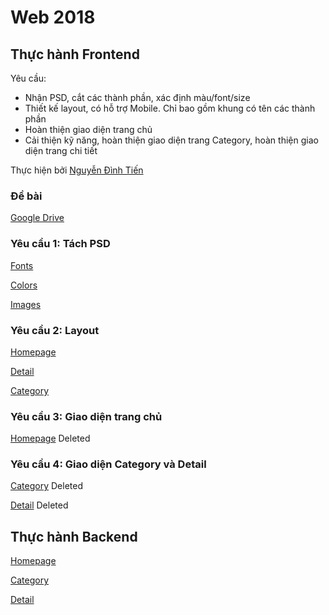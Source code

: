 # **Web 2018**
## **Thực hành Frontend**

Yêu cầu: 
- Nhận PSD, cắt các thành phần, xác định màu/font/size
- Thiết kế layout, có hỗ trợ Mobile. Chỉ bao gồm khung có tên các thành phần
- Hoàn thiện giao diện trang chủ
- Cải thiện kỹ năng, hoàn thiện giao diện trang Category, hoàn thiện giao diện trang chi tiết

Thực hiện bởi [Nguyễn Đình Tiến](https://github.com/dinhtien12298)

### Đề bài
[Google Drive](https://drive.google.com/drive/u/0/folders/1DnlNLLxEuz27R3nJ5rEI2iKPdF8qzlop)

### Yêu cầu 1: Tách PSD

[Fonts](https://dinhtien12298.github.io/web2018/views/fonts.html)

[Colors](https://dinhtien12298.github.io/web2018/views/colors.html)

[Images](https://dinhtien12298.github.io/web2018/views/images.html)

### Yêu cầu 2: Layout

[Homepage](https://dinhtien12298.github.io/web2018/images/layout/homepage.png)

[Detail](https://dinhtien12298.github.io/web2018/images/layout/detail.png)

[Category](https://dinhtien12298.github.io/web2018/images/layout/category.png)

### Yêu cầu 3: Giao diện trang chủ

[Homepage](https://dinhtien12298.github.io/web2018/homepage.html) Deleted

### Yêu cầu 4: Giao diện Category và Detail

[Category](https://dinhtien12298.github.io/web2018/category.html) Deleted

[Detail](https://dinhtien12298.github.io/web2018/detail.html) Deleted

## **Thực hành Backend**

[Homepage](https://dinhtien12298.github.io/web2018/homepage.php)

[Category](https://dinhtien12298.github.io/web2018/category.php)

[Detail](https://dinhtien12298.github.io/web2018/detail.php)
